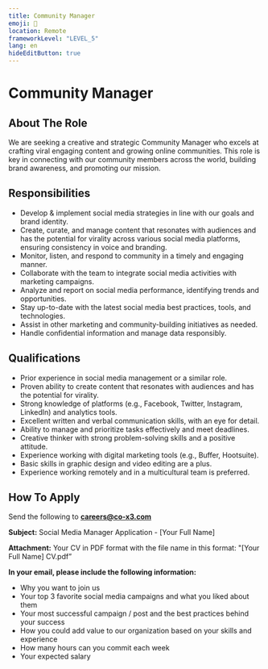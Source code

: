 ```yaml
---
title: Community Manager
emoji: 🤗
location: Remote
frameworkLevel: "LEVEL_5"
lang: en
hideEditButton: true
---
```


# Community Manager

## About The Role

We are seeking a creative and strategic Community Manager who excels at crafting viral engaging content and growing online communities. This role is key in connecting with our community members across the world, building brand awareness, and promoting our mission.

## Responsibilities

- Develop & implement social media strategies in line with our goals and brand identity.
- Create, curate, and manage content that resonates with audiences and has the potential for virality across various social media platforms, ensuring consistency in voice and branding.
- Monitor, listen, and respond to community in a timely and engaging manner.
- Collaborate with the team to integrate social media activities with marketing campaigns.
- Analyze and report on social media performance, identifying trends and opportunities.
- Stay up-to-date with the latest social media best practices, tools, and technologies.
- Assist in other marketing and community-building initiatives as needed.
- Handle confidential information and manage data responsibly.

## Qualifications

- Prior experience in social media management or a similar role.
- Proven ability to create content that resonates with audiences and has the potential for virality.
- Strong knowledge of platforms (e.g., Facebook, Twitter, Instagram, LinkedIn) and analytics tools.
- Excellent written and verbal communication skills, with an eye for detail.
- Ability to manage and prioritize tasks effectively and meet deadlines.
- Creative thinker with strong problem-solving skills and a positive attitude.
- Experience working with digital marketing tools (e.g., Buffer, Hootsuite).
- Basic skills in graphic design and video editing are a plus.
- Experience working remotely and in a multicultural team is preferred.

## How To Apply

Send the following to **[careers@co-x3.com](mailto:careers@co-x3.com)**

**Subject:** Social Media Manager Application - [Your Full Name]

**Attachment:** Your CV in PDF format with the file name in this format: "[Your Full Name] CV.pdf”

**In your email, please include the following information:**

- Why you want to join us
- Your top 3 favorite social media campaigns and what you liked about them
- Your most successful campaign / post and the best practices behind your success
- How you could add value to our organization based on your skills and experience
- How many hours can you commit each week
- Your expected salary